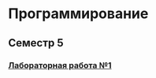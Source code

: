 # Программирование
## Семестр 5

### [Лабораторная работа №1](https://github.com/python-basic/sem5-lr1-matvuric)
